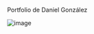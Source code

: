 Portfolio de Daniel González

![image](https://github.com/DaniGonzaR/portafolio-desarrollador/assets/135061677/d1b02bcf-63d2-4eab-b622-b718241e19b3)

